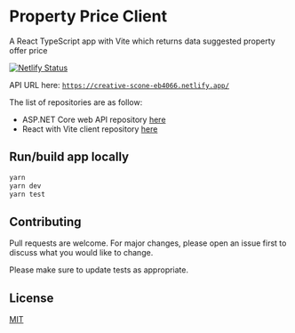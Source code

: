 # Property Price Client

A React TypeScript app with Vite which returns data suggested property offer price

[![Netlify Status](https://api.netlify.com/api/v1/badges/ec982bba-bd7a-46b0-830d-446487bf8a8e/deploy-status)](https://app.netlify.com/sites/creative-scone-eb4066/deploys)

API URL here: [`https://creative-scone-eb4066.netlify.app/`](https://creative-scone-eb4066.netlify.app/)

The list of repositories are as follow:

- ASP.NET Core web API repository [here](https://github.com/MatthewCYLau/property-price-api)
- React with Vite client repository [here](https://github.com/MatthewCYLau/property-price-client)

## Run/build app locally

```bash
yarn
yarn dev
yarn test
```

## Contributing

Pull requests are welcome. For major changes, please open an issue first to discuss what you would like to change.

Please make sure to update tests as appropriate.

## License

[MIT](https://choosealicense.com/licenses/mit/)
